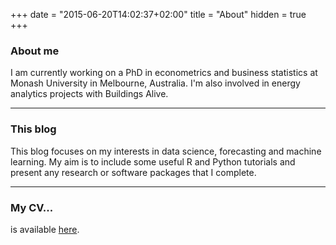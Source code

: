 +++
date = "2015-06-20T14:02:37+02:00"
title = "About"
hidden = true
+++

### About me

I am currently working on a PhD in econometrics and business statistics at Monash University in Melbourne, Australia. I'm also involved in energy analytics projects with Buildings Alive.

***

### This blog

This blog focuses on  my interests in data science, forecasting and machine learning. My aim is to include some useful R and Python tutorials and present any research or software packages that I complete.

***

### My CV...

is available [here](https://github.com/camroach87/academic-cv/raw/master/cv.pdf).